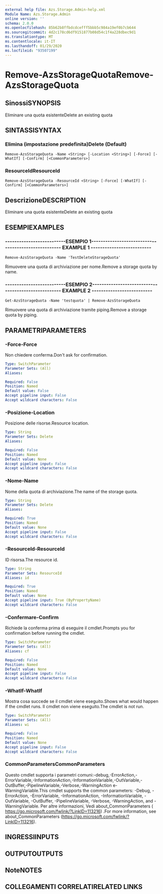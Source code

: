```yaml
---
external help file: Azs.Storage.Admin-help.xml
Module Name: Azs.Storage.Admin
online version: ''
schema: 2.0.0
ms.openlocfilehash: 85b62b8ffbdcdcefff5bbb5c984a19ef0b7cb644
ms.sourcegitcommit: 4d2c178cd6df9151877b08d54c1f4a228dbec9d1
ms.translationtype: MT
ms.contentlocale: it-IT
ms.lasthandoff: 01/29/2020
ms.locfileid: "93507199"
---
```

# <span data-ttu-id="98608-101">Remove-AzsStorageQuota</span><span class="sxs-lookup"><span data-stu-id="98608-101">Remove-AzsStorageQuota</span></span>

## <span data-ttu-id="98608-102">Sinossi</span><span class="sxs-lookup"><span data-stu-id="98608-102">SYNOPSIS</span></span>
<span data-ttu-id="98608-103">Eliminare una quota esistente</span><span class="sxs-lookup"><span data-stu-id="98608-103">Delete an existing quota</span></span>

## <span data-ttu-id="98608-104">SINTASSI</span><span class="sxs-lookup"><span data-stu-id="98608-104">SYNTAX</span></span>

### <span data-ttu-id="98608-105">Elimina (impostazione predefinita)</span><span class="sxs-lookup"><span data-stu-id="98608-105">Delete (Default)</span></span>
```
Remove-AzsStorageQuota -Name <String> [-Location <String>] [-Force] [-WhatIf] [-Confirm] [<CommonParameters>]
```

### <span data-ttu-id="98608-106">ResourceId</span><span class="sxs-lookup"><span data-stu-id="98608-106">ResourceId</span></span>
```
Remove-AzsStorageQuota -ResourceId <String> [-Force] [-WhatIf] [-Confirm] [<CommonParameters>]
```

## <span data-ttu-id="98608-107">Descrizione</span><span class="sxs-lookup"><span data-stu-id="98608-107">DESCRIPTION</span></span>
<span data-ttu-id="98608-108">Eliminare una quota esistente</span><span class="sxs-lookup"><span data-stu-id="98608-108">Delete an existing quota</span></span>

## <span data-ttu-id="98608-109">ESEMPI</span><span class="sxs-lookup"><span data-stu-id="98608-109">EXAMPLES</span></span>

### <span data-ttu-id="98608-110">--------------------------ESEMPIO 1--------------------------</span><span class="sxs-lookup"><span data-stu-id="98608-110">-------------------------- EXAMPLE 1 --------------------------</span></span>
```
Remove-AzsStorageQuota -Name 'TestDeleteStorageQuota'
```

<span data-ttu-id="98608-111">Rimuovere una quota di archiviazione per nome.</span><span class="sxs-lookup"><span data-stu-id="98608-111">Remove a storage quota by name.</span></span>

### <span data-ttu-id="98608-112">--------------------------ESEMPIO 2--------------------------</span><span class="sxs-lookup"><span data-stu-id="98608-112">-------------------------- EXAMPLE 2 --------------------------</span></span>
```
Get-AzsStorageQuota -Name 'testquota' | Remove-AzsStorageQuota
```

<span data-ttu-id="98608-113">Rimuovere una quota di archiviazione tramite piping.</span><span class="sxs-lookup"><span data-stu-id="98608-113">Remove a storage quota by piping.</span></span>

## <span data-ttu-id="98608-114">PARAMETRI</span><span class="sxs-lookup"><span data-stu-id="98608-114">PARAMETERS</span></span>

### <span data-ttu-id="98608-115">-Force</span><span class="sxs-lookup"><span data-stu-id="98608-115">-Force</span></span>
<span data-ttu-id="98608-116">Non chiedere conferma.</span><span class="sxs-lookup"><span data-stu-id="98608-116">Don't ask for confirmation.</span></span>

```yaml
Type: SwitchParameter
Parameter Sets: (All)
Aliases: 

Required: False
Position: Named
Default value: False
Accept pipeline input: False
Accept wildcard characters: False
```

### <span data-ttu-id="98608-117">-Posizione</span><span class="sxs-lookup"><span data-stu-id="98608-117">-Location</span></span>
<span data-ttu-id="98608-118">Posizione delle risorse.</span><span class="sxs-lookup"><span data-stu-id="98608-118">Resource location.</span></span>

```yaml
Type: String
Parameter Sets: Delete
Aliases: 

Required: False
Position: Named
Default value: None
Accept pipeline input: False
Accept wildcard characters: False
```

### <span data-ttu-id="98608-119">-Nome</span><span class="sxs-lookup"><span data-stu-id="98608-119">-Name</span></span>
<span data-ttu-id="98608-120">Nome della quota di archiviazione.</span><span class="sxs-lookup"><span data-stu-id="98608-120">The name of the storage quota.</span></span>

```yaml
Type: String
Parameter Sets: Delete
Aliases: 

Required: True
Position: Named
Default value: None
Accept pipeline input: False
Accept wildcard characters: False
```

### <span data-ttu-id="98608-121">-ResourceId</span><span class="sxs-lookup"><span data-stu-id="98608-121">-ResourceId</span></span>
<span data-ttu-id="98608-122">ID risorsa.</span><span class="sxs-lookup"><span data-stu-id="98608-122">The resource id.</span></span>

```yaml
Type: String
Parameter Sets: ResourceId
Aliases: id

Required: True
Position: Named
Default value: None
Accept pipeline input: True (ByPropertyName)
Accept wildcard characters: False
```

### <span data-ttu-id="98608-123">-Confermare</span><span class="sxs-lookup"><span data-stu-id="98608-123">-Confirm</span></span>
<span data-ttu-id="98608-124">Richiede la conferma prima di eseguire il cmdlet.</span><span class="sxs-lookup"><span data-stu-id="98608-124">Prompts you for confirmation before running the cmdlet.</span></span>

```yaml
Type: SwitchParameter
Parameter Sets: (All)
Aliases: cf

Required: False
Position: Named
Default value: None
Accept pipeline input: False
Accept wildcard characters: False
```

### <span data-ttu-id="98608-125">-WhatIf</span><span class="sxs-lookup"><span data-stu-id="98608-125">-WhatIf</span></span>
<span data-ttu-id="98608-126">Mostra cosa succede se il cmdlet viene eseguito.</span><span class="sxs-lookup"><span data-stu-id="98608-126">Shows what would happen if the cmdlet runs.</span></span>
<span data-ttu-id="98608-127">Il cmdlet non viene eseguito.</span><span class="sxs-lookup"><span data-stu-id="98608-127">The cmdlet is not run.</span></span>

```yaml
Type: SwitchParameter
Parameter Sets: (All)
Aliases: wi

Required: False
Position: Named
Default value: None
Accept pipeline input: False
Accept wildcard characters: False
```

### <span data-ttu-id="98608-128">CommonParameters</span><span class="sxs-lookup"><span data-stu-id="98608-128">CommonParameters</span></span>
<span data-ttu-id="98608-129">Questo cmdlet supporta i parametri comuni:-debug,-ErrorAction,-ErrorVariable,-InformationAction,-InformationVariable,-OutVariable,-OutBuffer,-PipelineVariable,-Verbose,-WarningAction e-WarningVariable.</span><span class="sxs-lookup"><span data-stu-id="98608-129">This cmdlet supports the common parameters: -Debug, -ErrorAction, -ErrorVariable, -InformationAction, -InformationVariable, -OutVariable, -OutBuffer, -PipelineVariable, -Verbose, -WarningAction, and -WarningVariable.</span></span> <span data-ttu-id="98608-130">Per altre informazioni, Vedi about_CommonParameters ( https://go.microsoft.com/fwlink/?LinkID=113216) .</span><span class="sxs-lookup"><span data-stu-id="98608-130">For more information, see about_CommonParameters (https://go.microsoft.com/fwlink/?LinkID=113216).</span></span>

## <span data-ttu-id="98608-131">INGRESSI</span><span class="sxs-lookup"><span data-stu-id="98608-131">INPUTS</span></span>

## <span data-ttu-id="98608-132">OUTPUT</span><span class="sxs-lookup"><span data-stu-id="98608-132">OUTPUTS</span></span>

## <span data-ttu-id="98608-133">Note</span><span class="sxs-lookup"><span data-stu-id="98608-133">NOTES</span></span>

## <span data-ttu-id="98608-134">COLLEGAMENTI CORRELATI</span><span class="sxs-lookup"><span data-stu-id="98608-134">RELATED LINKS</span></span>

